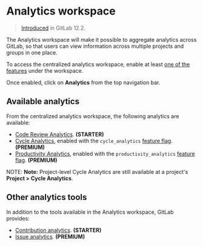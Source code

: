 # Analytics workspace

> [Introduced](https://gitlab.com/gitlab-org/gitlab/issues/12077) in GitLab 12.2.

The Analytics workspace will make it possible to aggregate analytics across
GitLab, so that users can view information across multiple projects and groups
in one place.

To access the centralized analytics workspace, enable at least
[one of the features](#available-analytics) under the workspace.

Once enabled, click on **Analytics** from the top navigation bar.

## Available analytics

From the centralized analytics workspace, the following analytics are available:

- [Code Review Analytics](code_review_analytics.md). **(STARTER)**
- [Cycle Analytics](cycle_analytics.md), enabled with the `cycle_analytics`
  [feature flag](../../development/feature_flags/development.md#enabling-a-feature-flag-in-development). **(PREMIUM)**
- [Productivity Analytics](productivity_analytics.md), enabled with the `productivity_analytics`
  [feature flag](../../development/feature_flags/development.md#enabling-a-feature-flag-in-development). **(PREMIUM)**

NOTE: **Note:**
Project-level Cycle Analytics are still available at a project's **Project > Cycle Analytics**.

## Other analytics tools

In addition to the tools available in the Analytics workspace, GitLab provides:

- [Contribution analytics](../group/contribution_analytics/index.md). **(STARTER)**
- [Issue analytics](../group/issues_analytics/index.md). **(PREMIUM)**
